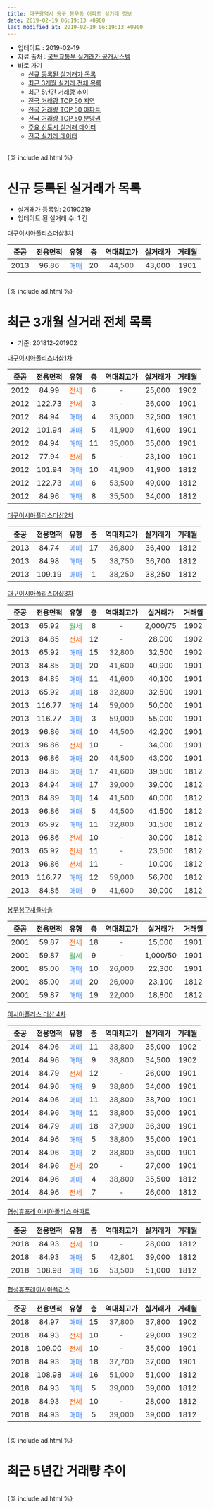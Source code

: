```yaml
---
title: 대구광역시 동구 봉무동 아파트 실거래 정보
date: 2019-02-19 06:19:13 +0900
last_modified_at: 2019-02-19 06:19:13 +0900
---
```


* 업데이트 : 2019-02-19
* 자료 출처 : [국토교통부 실거래가 공개시스템](http://rt.molit.go.kr)
* 바로 가기
    * [신규 등록된 실거래가 목록](#신규-등록된-실거래가-목록)
    * [최근 3개월 실거래 전체 목록](#최근-3개월-실거래-전체-목록)
    * [최근 5년간 거래량 추이](#최근-5년간-거래량-추이)
    * [전국 거래량 TOP 50 지역](https://ayogom.github.io/apt-trade-info/최근-3개월-전국에서-가장-거래가-많이-발생한-지역)
    * [전국 거래량 TOP 50 아파트](https://ayogom.github.io/apt-trade-info/최근-3개월-전국에서-가장-거래가-많이-발생한-아파트)
    * [전국 거래량 TOP 50 분양권](https://ayogom.github.io/apt-trade-info/최근-3개월-전국에서-가장-거래가-많이-발생한-분양권)
    * [주요 신도시 실거래 데이터](https://ayogom.github.io/apt-trade-info/주요-신도시)
    * [전국 실거래 데이터](https://ayogom.github.io/apt-trade-info/전국)
<br>
{% include ad.html %}
<br>

# 신규 등록된 실거래가 목록
* 실거래가 등록일: 20190219
* 업데이트 된 실거래 수: 1 건


[대구이시아폴리스더샵3차](https://search.naver.com/search.naver?query=%EB%8C%80%EA%B5%AC%EA%B4%91%EC%97%AD%EC%8B%9C+%EB%8F%99%EA%B5%AC+%EB%B4%89%EB%AC%B4%EB%8F%99+%EB%8C%80%EA%B5%AC%EC%9D%B4%EC%8B%9C%EC%95%84%ED%8F%B4%EB%A6%AC%EC%8A%A4%EB%8D%94%EC%83%B53%EC%B0%A8)

|준공|전용면적|유형|층|역대최고가|실거래가|거래월|
|:---:|:---:|:---:|:---:|:---:|:---:|:---:|
|2013|96.86|<span style="color:#4285f3">매매</span>|20|<span style="color:#444444">44,500</span>|43,000|1901|


<br>
{% include ad.html %}
<br>

# 최근 3개월 실거래 전체 목록
* 기준: 201812-201902


[대구이시아폴리스더샵1차](https://search.naver.com/search.naver?query=%EB%8C%80%EA%B5%AC%EA%B4%91%EC%97%AD%EC%8B%9C+%EB%8F%99%EA%B5%AC+%EB%B4%89%EB%AC%B4%EB%8F%99+%EB%8C%80%EA%B5%AC%EC%9D%B4%EC%8B%9C%EC%95%84%ED%8F%B4%EB%A6%AC%EC%8A%A4%EB%8D%94%EC%83%B51%EC%B0%A8)

|준공|전용면적|유형|층|역대최고가|실거래가|거래월|
|:---:|:---:|:---:|:---:|:---:|:---:|:---:|
|2012|84.99|<span style="color:#ff5a00">전세</span>|6|<span style="color:#444444">-</span>|25,000|1902|
|2012|122.73|<span style="color:#ff5a00">전세</span>|3|<span style="color:#444444">-</span>|36,000|1901|
|2012|84.94|<span style="color:#4285f3">매매</span>|4|<span style="color:#444444">35,000</span>|32,500|1901|
|2012|101.94|<span style="color:#4285f3">매매</span>|5|<span style="color:#444444">41,900</span>|41,600|1901|
|2012|84.94|<span style="color:#4285f3">매매</span>|11|<span style="color:#444444">35,000</span>|35,000|1901|
|2012|77.94|<span style="color:#ff5a00">전세</span>|5|<span style="color:#444444">-</span>|23,100|1901|
|2012|101.94|<span style="color:#4285f3">매매</span>|10|<span style="color:#444444">41,900</span>|41,900|1812|
|2012|122.73|<span style="color:#4285f3">매매</span>|6|<span style="color:#444444">53,500</span>|49,000|1812|
|2012|84.96|<span style="color:#4285f3">매매</span>|8|<span style="color:#444444">35,500</span>|34,000|1812|

[대구이시아폴리스더샵2차](https://search.naver.com/search.naver?query=%EB%8C%80%EA%B5%AC%EA%B4%91%EC%97%AD%EC%8B%9C+%EB%8F%99%EA%B5%AC+%EB%B4%89%EB%AC%B4%EB%8F%99+%EB%8C%80%EA%B5%AC%EC%9D%B4%EC%8B%9C%EC%95%84%ED%8F%B4%EB%A6%AC%EC%8A%A4%EB%8D%94%EC%83%B52%EC%B0%A8)

|준공|전용면적|유형|층|역대최고가|실거래가|거래월|
|:---:|:---:|:---:|:---:|:---:|:---:|:---:|
|2013|84.74|<span style="color:#4285f3">매매</span>|17|<span style="color:#444444">36,800</span>|36,400|1812|
|2013|84.98|<span style="color:#4285f3">매매</span>|5|<span style="color:#444444">38,750</span>|36,700|1812|
|2013|109.19|<span style="color:#4285f3">매매</span>|1|<span style="color:#444444">38,250</span>|38,250|1812|

[대구이시아폴리스더샵3차](https://search.naver.com/search.naver?query=%EB%8C%80%EA%B5%AC%EA%B4%91%EC%97%AD%EC%8B%9C+%EB%8F%99%EA%B5%AC+%EB%B4%89%EB%AC%B4%EB%8F%99+%EB%8C%80%EA%B5%AC%EC%9D%B4%EC%8B%9C%EC%95%84%ED%8F%B4%EB%A6%AC%EC%8A%A4%EB%8D%94%EC%83%B53%EC%B0%A8)

|준공|전용면적|유형|층|역대최고가|실거래가|거래월|
|:---:|:---:|:---:|:---:|:---:|:---:|:---:|
|2013|65.92|<span style="color:#34a853">월세</span>|8|<span style="color:#444444">-</span>|2,000/75|1902|
|2013|84.85|<span style="color:#ff5a00">전세</span>|12|<span style="color:#444444">-</span>|28,000|1902|
|2013|65.92|<span style="color:#4285f3">매매</span>|15|<span style="color:#444444">32,800</span>|32,500|1902|
|2013|84.85|<span style="color:#4285f3">매매</span>|20|<span style="color:#444444">41,600</span>|40,900|1901|
|2013|84.85|<span style="color:#4285f3">매매</span>|11|<span style="color:#444444">41,600</span>|40,100|1901|
|2013|65.92|<span style="color:#4285f3">매매</span>|18|<span style="color:#444444">32,800</span>|32,500|1901|
|2013|116.77|<span style="color:#4285f3">매매</span>|14|<span style="color:#444444">59,000</span>|50,000|1901|
|2013|116.77|<span style="color:#4285f3">매매</span>|3|<span style="color:#444444">59,000</span>|55,000|1901|
|2013|96.86|<span style="color:#4285f3">매매</span>|10|<span style="color:#444444">44,500</span>|42,200|1901|
|2013|96.86|<span style="color:#ff5a00">전세</span>|10|<span style="color:#444444">-</span>|34,000|1901|
|2013|96.86|<span style="color:#4285f3">매매</span>|20|<span style="color:#444444">44,500</span>|43,000|1901|
|2013|84.85|<span style="color:#4285f3">매매</span>|17|<span style="color:#444444">41,600</span>|39,500|1812|
|2013|84.94|<span style="color:#4285f3">매매</span>|17|<span style="color:#444444">39,000</span>|39,000|1812|
|2013|84.89|<span style="color:#4285f3">매매</span>|14|<span style="color:#444444">41,500</span>|40,000|1812|
|2013|96.86|<span style="color:#4285f3">매매</span>|5|<span style="color:#444444">44,500</span>|41,500|1812|
|2013|65.92|<span style="color:#4285f3">매매</span>|11|<span style="color:#444444">32,800</span>|31,500|1812|
|2013|96.86|<span style="color:#ff5a00">전세</span>|10|<span style="color:#444444">-</span>|30,000|1812|
|2013|65.92|<span style="color:#ff5a00">전세</span>|11|<span style="color:#444444">-</span>|23,500|1812|
|2013|96.86|<span style="color:#ff5a00">전세</span>|11|<span style="color:#444444">-</span>|10,000|1812|
|2013|116.77|<span style="color:#4285f3">매매</span>|12|<span style="color:#444444">59,000</span>|56,700|1812|
|2013|84.85|<span style="color:#4285f3">매매</span>|9|<span style="color:#444444">41,600</span>|39,000|1812|

[봉무청구새들마을](https://search.naver.com/search.naver?query=%EB%8C%80%EA%B5%AC%EA%B4%91%EC%97%AD%EC%8B%9C+%EB%8F%99%EA%B5%AC+%EB%B4%89%EB%AC%B4%EB%8F%99+%EB%B4%89%EB%AC%B4%EC%B2%AD%EA%B5%AC%EC%83%88%EB%93%A4%EB%A7%88%EC%9D%84)

|준공|전용면적|유형|층|역대최고가|실거래가|거래월|
|:---:|:---:|:---:|:---:|:---:|:---:|:---:|
|2001|59.87|<span style="color:#ff5a00">전세</span>|18|<span style="color:#444444">-</span>|15,000|1901|
|2001|59.87|<span style="color:#34a853">월세</span>|9|<span style="color:#444444">-</span>|1,000/50|1901|
|2001|85.00|<span style="color:#4285f3">매매</span>|10|<span style="color:#444444">26,000</span>|22,300|1901|
|2001|85.00|<span style="color:#4285f3">매매</span>|20|<span style="color:#444444">26,000</span>|23,100|1812|
|2001|59.87|<span style="color:#4285f3">매매</span>|19|<span style="color:#444444">22,000</span>|18,800|1812|

[이시아폴리스 더샵 4차](https://search.naver.com/search.naver?query=%EB%8C%80%EA%B5%AC%EA%B4%91%EC%97%AD%EC%8B%9C+%EB%8F%99%EA%B5%AC+%EB%B4%89%EB%AC%B4%EB%8F%99+%EC%9D%B4%EC%8B%9C%EC%95%84%ED%8F%B4%EB%A6%AC%EC%8A%A4+%EB%8D%94%EC%83%B5+4%EC%B0%A8)

|준공|전용면적|유형|층|역대최고가|실거래가|거래월|
|:---:|:---:|:---:|:---:|:---:|:---:|:---:|
|2014|84.96|<span style="color:#4285f3">매매</span>|11|<span style="color:#444444">38,800</span>|35,000|1902|
|2014|84.96|<span style="color:#4285f3">매매</span>|9|<span style="color:#444444">38,800</span>|34,500|1902|
|2014|84.79|<span style="color:#ff5a00">전세</span>|12|<span style="color:#444444">-</span>|26,000|1901|
|2014|84.96|<span style="color:#4285f3">매매</span>|9|<span style="color:#444444">38,800</span>|34,000|1901|
|2014|84.96|<span style="color:#4285f3">매매</span>|11|<span style="color:#444444">38,800</span>|38,700|1901|
|2014|84.96|<span style="color:#4285f3">매매</span>|11|<span style="color:#444444">38,800</span>|35,000|1901|
|2014|84.79|<span style="color:#4285f3">매매</span>|18|<span style="color:#444444">37,900</span>|36,300|1901|
|2014|84.96|<span style="color:#4285f3">매매</span>|5|<span style="color:#444444">38,800</span>|35,000|1901|
|2014|84.96|<span style="color:#4285f3">매매</span>|2|<span style="color:#444444">38,800</span>|35,000|1901|
|2014|84.96|<span style="color:#ff5a00">전세</span>|20|<span style="color:#444444">-</span>|27,000|1901|
|2014|84.96|<span style="color:#4285f3">매매</span>|4|<span style="color:#444444">38,800</span>|35,500|1812|
|2014|84.96|<span style="color:#ff5a00">전세</span>|7|<span style="color:#444444">-</span>|26,000|1812|


<script async src="//pagead2.googlesyndication.com/pagead/js/adsbygoogle.js"></script>
<!-- 기본 -->
<ins class="adsbygoogle"
     style="display:block"
     data-ad-client="ca-pub-2446590836940007"
     data-ad-slot="1659523306"
     data-ad-format="auto"
     data-full-width-responsive="true"></ins>
<script>
(adsbygoogle = window.adsbygoogle || []).push({});
</script>


[협성휴포레 이시아폴리스 아파트](https://search.naver.com/search.naver?query=%EB%8C%80%EA%B5%AC%EA%B4%91%EC%97%AD%EC%8B%9C+%EB%8F%99%EA%B5%AC+%EB%B4%89%EB%AC%B4%EB%8F%99+%ED%98%91%EC%84%B1%ED%9C%B4%ED%8F%AC%EB%A0%88+%EC%9D%B4%EC%8B%9C%EC%95%84%ED%8F%B4%EB%A6%AC%EC%8A%A4+%EC%95%84%ED%8C%8C%ED%8A%B8)

|준공|전용면적|유형|층|역대최고가|실거래가|거래월|
|:---:|:---:|:---:|:---:|:---:|:---:|:---:|
|2018|84.93|<span style="color:#ff5a00">전세</span>|10|<span style="color:#444444">-</span>|28,000|1812|
|2018|84.93|<span style="color:#4285f3">매매</span>|5|<span style="color:#444444">42,801</span>|39,000|1812|
|2018|108.98|<span style="color:#4285f3">매매</span>|16|<span style="color:#444444">53,500</span>|51,000|1812|

[협성휴포레이시아폴리스](https://search.naver.com/search.naver?query=%EB%8C%80%EA%B5%AC%EA%B4%91%EC%97%AD%EC%8B%9C+%EB%8F%99%EA%B5%AC+%EB%B4%89%EB%AC%B4%EB%8F%99+%ED%98%91%EC%84%B1%ED%9C%B4%ED%8F%AC%EB%A0%88%EC%9D%B4%EC%8B%9C%EC%95%84%ED%8F%B4%EB%A6%AC%EC%8A%A4)

|준공|전용면적|유형|층|역대최고가|실거래가|거래월|
|:---:|:---:|:---:|:---:|:---:|:---:|:---:|
|2018|84.97|<span style="color:#4285f3">매매</span>|15|<span style="color:#444444">37,800</span>|37,800|1902|
|2018|84.93|<span style="color:#ff5a00">전세</span>|10|<span style="color:#444444">-</span>|29,000|1902|
|2018|109.00|<span style="color:#ff5a00">전세</span>|10|<span style="color:#444444">-</span>|35,000|1901|
|2018|84.93|<span style="color:#4285f3">매매</span>|18|<span style="color:#444444">37,700</span>|37,000|1901|
|2018|108.98|<span style="color:#4285f3">매매</span>|16|<span style="color:#444444">51,000</span>|51,000|1812|
|2018|84.93|<span style="color:#4285f3">매매</span>|5|<span style="color:#444444">39,000</span>|39,000|1812|
|2018|84.93|<span style="color:#ff5a00">전세</span>|10|<span style="color:#444444">-</span>|28,000|1812|
|2018|84.93|<span style="color:#4285f3">매매</span>|5|<span style="color:#444444">39,000</span>|39,000|1812|


<br>
{% include ad.html %}
<br>

# 최근 5년간 거래량 추이


<div style="width:100%;">
    <canvas id="deal_progress" height="200"></canvas>
</div>

<script>
new Chart(document.getElementById("deal_progress"), {
    type: 'line',
    data: {
        labels: ['201402','201403','201404','201405','201406','201407','201408','201409','201410','201411','201412','201501','201502','201503','201504','201505','201506','201507','201508','201509','201510','201511','201512','201601','201602','201603','201604','201605','201606','201607','201608','201609','201610','201611','201612','201701','201702','201703','201704','201705','201706','201707','201708','201709','201710','201711','201712','201801','201802','201803','201804','201805','201806','201807','201808','201809','201810','201811','201812','201901','201902'],
        datasets: [{
            label: '매매',
            pointRadius: 1,
            data: [9, 5, 7, 9, 5, 4, 3, 8, 7, 18, 17, 14, 10, 9, 9, 14, 26, 17, 6, 10, 17, 8, 15, 10, 13, 10, 11, 9, 24, 13, 13, 15, 33, 19, 18, 9, 19, 20, 18, 24, 40, 45, 46, 25, 18, 12, 26, 59, 47, 50, 52, 60, 20, 22, 25, 36, 33, 21, 21, 18, 4],
            borderColor: "rgba(255, 201, 14, 1)",
            backgroundColor: "rgba(255, 201, 14, 0.5)",
            fill: false,
            lineTension: 0
        },{
            label: '전월세',
            pointRadius: 1,
            data: [44, 27, 17, 15, 25, 25, 35, 25, 16, 15, 6, 6, 1, 9, 1, 3, 8, 10, 9, 6, 6, 19, 21, 27, 30, 21, 20, 22, 13, 23, 16, 19, 15, 12, 9, 7, 16, 7, 2, 8, 12, 6, 8, 9, 10, 16, 11, 22, 19, 35, 27, 34, 37, 32, 26, 24, 13, 13, 6, 8, 4],
            borderColor: "rgba(0, 141, 185, 1)",
            backgroundColor: "rgba(0, 141, 185, 0.5)",
            fill: false,
            lineTension: 0
        }
        ]
    },
    options: {
        responsive: true,
        title: {
            display: false
        },
        tooltips: {
            mode: 'index',
            intersect: false
        },
        hover: {
            mode: 'nearest',
            intersect: true
        },
        scales: {
            xAxes: [{
                display: true,
                scaleLabel: {
                    display: true,
                    labelString: '년/월'
                }
            }],
            yAxes: [{
                display: true,
                ticks: {
                    suggestedMin: 0,
                },
                scaleLabel: {
                    display: true,
                    labelString: '실거래 수'
                }
            }]
        }
    }
});

</script>


<br>
{% include ad.html %}
<br>


